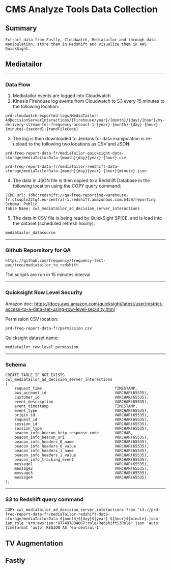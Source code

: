# CMS Analyze Tools Data Collection
## Summary
    Extract data from Fastly, Cloudwatch, Mediatailor and through data manipulation, store them in Redshift and visualize them in AWS QuickSight.

## Mediatailor
-----------------------------------------------------------------------
### Data Flow
1. Mediatailor events are logged into Cloudwatch
2. Kinesis Firehouse log events from Cloudwatch to S3 every 15 minutes to the following location:
```
prd-cloudwatch-exported-logs/MediaTailor-AdDecisionServerInteractions/{Firehouse/year}/{month}/{day}/{hour}/my-delivery-stream-for-frequency-account-1-{year}-{month}-{day}-{hour}-{minute}-{second}-{randFileCode}
```
3. The log is then downloaded to Jenkins for data manipulation is re-upload to the following two locations as CSV and JSON:
```
prd-freq-report-data-fr/mediaTailor-quicksight-data-storage/mediaTailorData-{month}{day}{year}-{hour}.csv
```
```
prd-freq-report-data-fr/mediaTailor-redshift-data-storage/mediaTailorData-{month}{day}{year}-{hour}{minute}.json
```
4. The data in JSON file is then copied to a Redshift Database in the following location using the COPY query command:
```
JCDB url: jdbc:redshift://qa-freq-reporting-warehouse-fr.ctxuplv22tg4.eu-central-1.redshift.amazonaws.com:5439/reporting
Schema: Public
Table Name: cwl_mediatailor_ad_decision_server_interactions
```
5. The data in CSV file is being read by QuickSight SPICE, and is load into the dataset (scheduled refresh hourly):
```
mediatailor_datasource
```
------------------------------
### Github Reporsitory for QA
```
https://github.com/frequency/frequency-test-poc/tree/mediatailor_to_redshift
```
The scripts are run in 15 minutes interval

-------------------------------
### Quicksight Row Level Security
Amazon doc: https://docs.aws.amazon.com/quicksight/latest/user/restrict-access-to-a-data-set-using-row-level-security.html

Permission CSV location: 
```
prd-freq-report-data-fr/permission.csv
```

Quicksight dataset name:
```
mediatailor_row_level_permission
```
---------------------------------
### Schema
```
CREATE TABLE IF NOT EXISTS cwl_mediatailor_ad_decision_server_interactions
(
    request_time                                TIMESTAMP,
    aws_account_id                              VARCHAR(65535),
    customer_id                                 VARCHAR(65535),
    event_description                           VARCHAR(65535),
    event_timestamp                             TIMESTAMP,
    event_type                                  VARCHAR(65535),
    origin_id                                   VARCHAR(65535),
    request_id                                  VARCHAR(65535),
    session_id                                  VARCHAR(65535),
    session_type                                VARCHAR(65535),
    beacon_info_beacon_http_response_code       VARCHAR,
    beacon_info_beacon_uri                      VARCHAR(65535),
    beacon_info_headers_0_name                  VARCHAR(65535),
    beacon_info_headers_0_value                 VARCHAR(65535),
    beacon_info_headers_1_name                  VARCHAR(65535),
    beacon_info_headers_1_value                 VARCHAR(65535),
    beacon_info_tracking_event                  VARCHAR(65535),
    message1                                    VARCHAR(65535),
    message2                                    VARCHAR(65535),
    message3                                    VARCHAR(65535),
    message4                                    VARCHAR(65535) 
);
```
-------------------------------
### S3 to Redshift query command
```
COPY cwl_mediatailor_ad_decision_server_interactions from 's3://prd-freq-report-data-fr/mediaTailor-redshift-data-storage/mediaTailorData-${month}${day}${year}-${hour}${minute}.json' iam_role 'arn:aws:iam::077497804067:role/RedshiftS3Role' json 'auto' timeformat 'auto' REGION AS 'eu-central-1';
```

## TV Augmentation

## Fastly